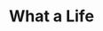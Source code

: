 ---
title: What a Life
year: 1940
opening_date: 1940-11-05
closing_date: 1940-11-08
layout: productions
featured_image: 
image_caption:
image_credit:
playbill: 
category: 
Theatre: Theatre Jacksonville
Venue: Little Theatre
cast:
  A Student: Mary Collins
  Another Student: Arthur Milam
  Barbara Pearson: 
    - Harriet Foster
    - Muriel Berry
  Billy Randolph: Hall Harris
  George Bigelow: Philip Devlin, Jr.
  Gertie: 
    - Joy Milam
    - Megs Foster
  Henry Aldrich: Robert Krell
  Miss Eggleston: Eleonor Edwards
  Miss Johnson: 
    - Madeline Desch
    - Mildred Carswell
  Miss Pike: 
    - Kitty Barnett
    - Rosemary Garrison
  Miss Shea: 
    - Frances Carden
    - Martha Conner
  Miss Wheeler: Bernice Klepper
  Mr. Bradley: R.A. Hollahan
  Mr. Ferguson: Charlie Tutewiler
  Mr. Nelson: Louis Larmoyeux
  Mr. Patterson: Charles Roberts
  Mr. Vechitto: Fred W. Bucky, Jr.
  Mrs. Aldrich: 
    - Elizabeth Howland Foster
    - Ethel Wemmers
  Student: 
    - Laura Watts
    - Robert Phillips
    - Shirley Newsom
crew:
  Assistant: Kay Godshalk
  Assistant to Director: 
    - Elsie Behner
    - Kitty Barnett
  Crew Assistant: 
    - Arthur Milam
    - Gregg Wharry
    - Jean Hedren
    - Jean Runyon
    - Jesse Hoagland
  Director: Martha Pace Livesay
  Make-up: Emma Sue Zink
  Miss Wheeler: Elsie Behner
  Props: Elsie Behner
  Technical Director: Mary Courtney
  Wardrobe: 
    - Eleanor Mahoney
    - Margaret Chitty
    - Dolly Ann Fisk
orchestra:
external_links:
---